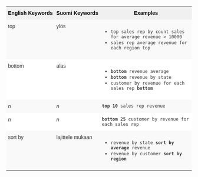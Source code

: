 <style type="text/css">
.tg  {border-collapse:collapse;border-spacing:0;border:none;border-color:#ccc;}
.tg td{font-family:Arial, sans-serif;font-size:14px;padding:10px 5px;border-style:solid;border-width:0px;overflow:hidden;word-break:normal;border-color:#ccc;color:#333;background-color:#fff;}
.tg th{font-family:Arial, sans-serif;font-size:14px;font-weight:normal;padding:10px 5px;border-style:solid;border-width:0px;overflow:hidden;word-break:normal;border-color:#ccc;color:#333;background-color:#f0f0f0;}
.tg .tg-31q5{white-space:nowrap;background-color:#f0f0f0;color:#000;font-weight:bold;vertical-align:top}
.tg .tg-b7b8{background-color:#f9f9f9;vertical-align:top}
.tg .tg-yw4l{vertical-align:top}
</style>
<table class="tg">
  <tr>
    <th class="tg-31q5">English Keywords</th>
    <th class="tg-31q5">Suomi Keywords</th>
    <th class="tg-31q5">Examples</th>
  </tr>
  <tr>
    <td class="tg-b7b8">top</td>
    <td class="tg-b7b8">ylös</td>
    <td class="tg-b7b8">
    <ul><li><code>top sales rep by count sales for average revenue > 10000</code></li>
    <li><code>sales rep average revenue for each region top </code></li> </ul>
    </td>
  </tr>
  <tr>
    <td class="tg-yw4l">bottom</td>
    <td class="tg-yw4l">alas</td>
    <td class="tg-yw4l">
    <ul><li><code><b>bottom</b> revenue average</code></li>
    <li><code><b>bottom</b> revenue by state</code></li>
    <li><code>customer by revenue for each sales rep <b>bottom</b></code></li></ul>
    </td>
  </tr>
  <tr>
    <td class="tg-b7b8"><span style="font-style:italic">n</span></td>
    <td class="tg-b7b8"><span style="font-style:italic">n</span></td>
    <td class="tg-b7b8">
    <code><b>top 10</b> sales rep revenue</code>
    </td>
  </tr>
  <tr>
    <td class="tg-yw4l"><span style="font-style:italic">n</span></td>
    <td class="tg-yw4l"><span style="font-style:italic">n</span></td>
    <td class="tg-yw4l">
    <code><b>bottom 25</b> customer by revenue for each sales rep</code>
    </td>
  </tr>
  <tr>
    <td class="tg-b7b8">sort by</td>
    <td class="tg-b7b8">lajittele mukaan</td>
    <td class="tg-b7b8">
    <ul>
    <li><code>revenue by state <b>sort by average</b> revenue</code></li>
    <li><code>revenue by customer <b>sort by region</b></code></li>
    </ul>
    </td>
  </tr>
</table>
